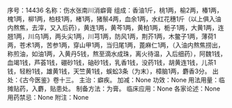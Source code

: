 序号：14436
名称：伤水张南川消癖膏
组成：香油1斤，桃1两，榆2两，椿1两，槐1两，柳1两，柏枝1两，楮1两，猪鬃4两，血余1两，水红花穗1斤（以上俱入油内熬焦，去滓，又入后药），黄连1两，黄芩1两，黄柏1两，栀子1两，大黄1两，连翘1两，川乌1两，两头尖1两，川芎1两，防风1两，荆芥1两，木鳖子1两，薄荷1两，苍术1两，苦参1两，穿山甲1两，当归尾1两，蓖麻仁1两，（入油内熬焦捞出，称煎油，如油1两，入黄丹5钱，熬至滴水成珠，离火待温，入后细药），阿魏1钱，血竭1钱，芦荟1钱，硼砂1钱，硇砂1钱，乳香1钱，没药1钱，胡黄连1钱，儿茶1钱，轻粉1钱，雄黄1钱，天竺黄1钱，蜈蚣3条（为末），樟脑1两，麝香3分。
出处：《古今医鉴》卷十三。
主治：癖疾。
加减：None
功效：None
用法用量：临摊贴药，入麝，贴患处。
制备方法：为膏。
临床应用：None
各家论述：None
用药禁忌：None
附注：None
